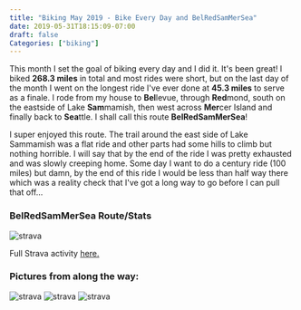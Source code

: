 ```yaml
---
title: "Biking May 2019 - Bike Every Day and BelRedSamMerSea"
date: 2019-05-31T18:15:09-07:00
draft: false
Categories: ["biking"]
---
```


This month I set the goal of biking every day and I did it. It's been great! I biked **268.3 miles** in total and most rides were short, but on the last day of the month I went on the longest ride I've ever done at **45.3 miles** to serve as a finale. I rode from my house to **Bel**levue, through **Red**mond, south on the eastside of Lake **Sam**mamish, then west across **Mer**cer Island and finally back to **Sea**ttle. I shall call this route **BelRedSamMerSea**!

I super enjoyed this route. The trail around the east side of Lake Sammamish was a flat ride and other parts had some hills to climb but nothing horrible. I will say that by the end of the ride I was pretty exhausted and was slowly creeping home. Some day I want to do a century ride (100 miles) but damn, by the end of this ride I would be less than half way there which was a reality check that I've got a long way to go before I can pull that off...

### BelRedSamMerSea Route/Stats

![strava](/images/IMG_1020.JPG)

Full Strava activity [here.](https://www.strava.com/activities/2412727330)

### Pictures from along the way:

![strava](/images/IMG_1016.jpg)
![strava](/images/IMG_1017.jpg)
![strava](/images/IMG_1019.JPG)
